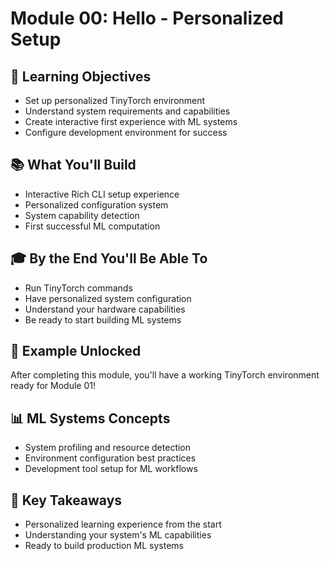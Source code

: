 # Module 00: Hello - Personalized Setup

## 🎯 Learning Objectives
- Set up personalized TinyTorch environment
- Understand system requirements and capabilities
- Create interactive first experience with ML systems
- Configure development environment for success

## 📚 What You'll Build
- Interactive Rich CLI setup experience
- Personalized configuration system
- System capability detection
- First successful ML computation

## 🎓 By the End You'll Be Able To
- Run TinyTorch commands
- Have personalized system configuration
- Understand your hardware capabilities
- Be ready to start building ML systems

## 🚀 Example Unlocked
After completing this module, you'll have a working TinyTorch environment ready for Module 01!

## 📊 ML Systems Concepts
- System profiling and resource detection
- Environment configuration best practices
- Development tool setup for ML workflows

## 🔑 Key Takeaways
- Personalized learning experience from the start
- Understanding your system's ML capabilities
- Ready to build production ML systems
